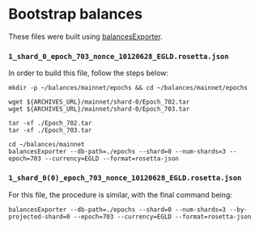 # Bootstrap balances

These files were built using [balancesExporter](https://github.com/ElrondNetwork/elrond-tools-go/tree/main/trieTools/balancesExporter).

### `1_shard_0_epoch_703_nonce_10120628_EGLD.rosetta.json`

In order to build this file, follow the steps below:

```
mkdir -p ~/balances/mainnet/epochs && cd ~/balances/mainnet/epochs

wget ${ARCHIVES_URL}/mainnet/shard-0/Epoch_702.tar
wget ${ARCHIVES_URL}/mainnet/shard-0/Epoch_703.tar

tar -xf ./Epoch_702.tar
tar -xf ./Epoch_703.tar

cd ~/balances/mainnet
balancesExporter --db-path=./epochs --shard=0 --num-shards=3 --epoch=703 --currency=EGLD --format=rosetta-json
```

### `1_shard_0(0)_epoch_703_nonce_10120628_EGLD.rosetta.json`

For this file, the procedure is similar, with the final command being:

```
balancesExporter --db-path=./epochs --shard=0 --num-shards=3 --by-projected-shard=0 --epoch=703 --currency=EGLD --format=rosetta-json
```
